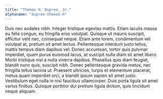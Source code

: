 ```yaml
---
title: "Thomas H. Dupree, Jr."
alphaname: "dupree-thomas-h"
---
```

Duis nec sodales nibh. Integer tristique egestas mattis. Etiam iaculis massa eu felis congue, eu fringilla eros volutpat. Quisque ut mauris suscipit, efficitur velit nec, consequat neque. Etiam ante lorem, condimentum vel volutpat at, pretium sit amet lectus. Pellentesque interdum justo tellus, mattis tempus diam dapibus vel. Donec accumsan, tortor quis pulvinar imperdiet, quam purus euismod lacus, at suscipit nulla diam sit amet libero. Morbi tristique nisl a nulla viverra dapibus. Phasellus quis diam feugiat, blandit nunc quis, suscipit nibh. Donec pellentesque gravida metus, nec fringilla tellus lacinia ut. Praesent ultricies, turpis et elementum placerat, metus quam imperdiet orci, a blandit ipsum sapien sit amet justo. Vestibulum eget nulla in nisl faucibus ullamcorper. Duis porta ligula sit amet varius finibus. Quisque porttitor dui pretium ligula dictum, quis tincidunt neque aliquam.